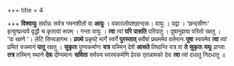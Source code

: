 +++
title = 4

+++
**विश्वायुः** सर्वान्नः सर्वत्र गमनशीलो वा **आयुः** । वकारलोपश्छान्दसः। वायुः । यद्वा । ‘छन्दसीणः' इत्युण्प्रत्यये वृद्धौ च कृतायां रूपम् । गन्ता वायुः । **त्वा** त्वां **परि** **पासति** परिपातु । पूषानुज्ञया परितो रक्षतु । 'पा रक्षणे '। लेटि सिप्यडागमः। **प्रपथे** प्रकृष्टे मार्गे स्वर्गे **पुरस्तात्** सर्वेषां प्रथममेव वर्तमानः **पूषा** स्वयमेव **त्वा** त्वां प्रमितं यजमानं **पातु** रक्षतु । **सुकृतः** पुण्यकर्माणः **यत्र** यस्मिन् देशे **आसते** तिष्ठन्ति यत्र वा **ते** **सुकृतः** **ययुः** प्राप्ताः **तत्र** तस्मिन् स्थाने **देवः** दीप्यमानः **सविता** सर्वस्य स्वस्वकर्मणि प्रेरक एतन्नामको देवः **त्वा** त्वां दधातु निदधातु ॥